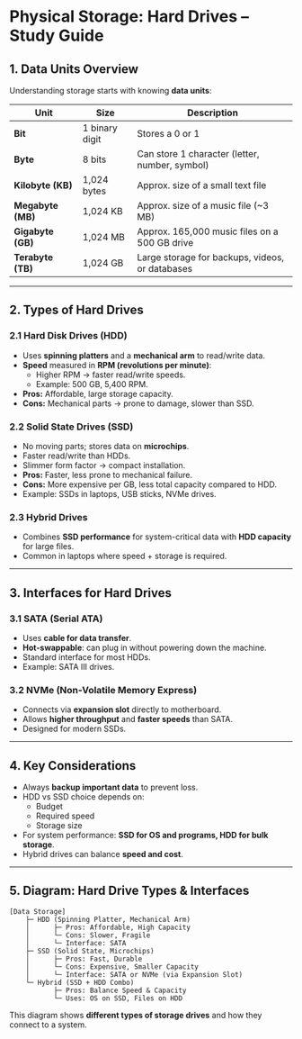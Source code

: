 # Physical Storage: Hard Drives – Study Guide

## 1. Data Units Overview
Understanding storage starts with knowing **data units**:

| Unit | Size | Description |
|------|------|-------------|
| **Bit** | 1 binary digit | Stores a 0 or 1 |
| **Byte** | 8 bits | Can store 1 character (letter, number, symbol) |
| **Kilobyte (KB)** | 1,024 bytes | Approx. size of a small text file |
| **Megabyte (MB)** | 1,024 KB | Approx. size of a music file (~3 MB) |
| **Gigabyte (GB)** | 1,024 MB | Approx. 165,000 music files on a 500 GB drive |
| **Terabyte (TB)** | 1,024 GB | Large storage for backups, videos, or databases |

---

## 2. Types of Hard Drives

### 2.1 Hard Disk Drives (HDD)
- Uses **spinning platters** and a **mechanical arm** to read/write data.
- **Speed** measured in **RPM (revolutions per minute)**:
  - Higher RPM → faster read/write speeds.
  - Example: 500 GB, 5,400 RPM.
- **Pros:** Affordable, large storage capacity.
- **Cons:** Mechanical parts → prone to damage, slower than SSD.

### 2.2 Solid State Drives (SSD)
- No moving parts; stores data on **microchips**.
- Faster read/write than HDDs.
- Slimmer form factor → compact installation.
- **Pros:** Faster, less prone to mechanical failure.
- **Cons:** More expensive per GB, less total capacity compared to HDD.
- Example: SSDs in laptops, USB sticks, NVMe drives.

### 2.3 Hybrid Drives
- Combines **SSD performance** for system-critical data with **HDD capacity** for large files.
- Common in laptops where speed + storage is required.

---

## 3. Interfaces for Hard Drives

### 3.1 SATA (Serial ATA)
- Uses **cable for data transfer**.
- **Hot-swappable**: can plug in without powering down the machine.
- Standard interface for most HDDs.
- Example: SATA III drives.

### 3.2 NVMe (Non-Volatile Memory Express)
- Connects via **expansion slot** directly to motherboard.
- Allows **higher throughput** and **faster speeds** than SATA.
- Designed for modern SSDs.

---

## 4. Key Considerations
- Always **backup important data** to prevent loss.
- HDD vs SSD choice depends on:
  - Budget
  - Required speed
  - Storage size
- For system performance: **SSD for OS and programs, HDD for bulk storage**.
- Hybrid drives can balance **speed and cost**.

---

## 5. Diagram: Hard Drive Types & Interfaces

```
[Data Storage] 
    ├─ HDD (Spinning Platter, Mechanical Arm)
    │      ├─ Pros: Affordable, High Capacity
    │      └─ Cons: Slower, Fragile
    │      └─ Interface: SATA
    ├─ SSD (Solid State, Microchips)
    │      ├─ Pros: Fast, Durable
    │      └─ Cons: Expensive, Smaller Capacity
    │      └─ Interface: SATA or NVMe (via Expansion Slot)
    └─ Hybrid (SSD + HDD Combo)
           ├─ Pros: Balance Speed & Capacity
           └─ Uses: OS on SSD, Files on HDD
```

This diagram shows **different types of storage drives** and how they connect to a system.

